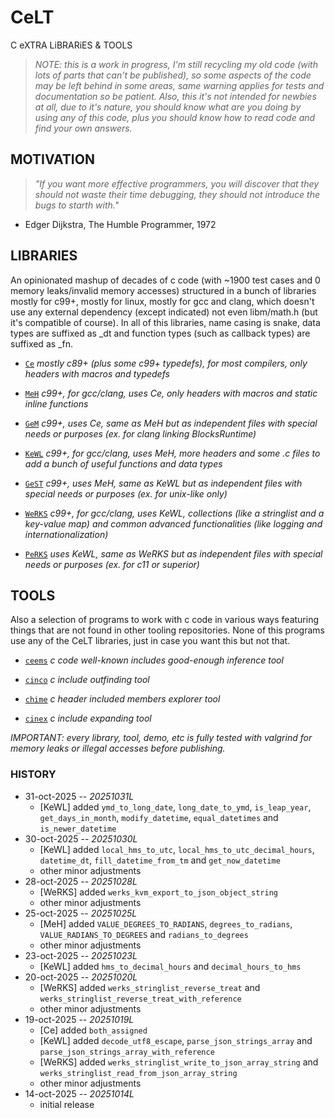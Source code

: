 # CeLT

C eXTRA LiBRARiES & TOOLS

> *NOTE: this is a work in progress, I'm still recycling my old code (with lots of parts that can't be published), so some aspects of the code may be left behind in some areas, same warning applies for tests and documentation so be patient. Also, this it's not intended for newbies at all, due to it's nature, you should know what are you doing by using any of this code, plus you should know how to read code and find your own answers.*

## MOTIVATION
> *"If you want more effective programmers, you will discover that they should not waste their time debugging, they should not introduce the bugs to starth with."*
- Edger Dijkstra, The Humble Programmer, 1972

## LIBRARIES

An opinionated mashup of decades of c code (with ~1900 test cases and 0 memory leaks/invalid memory accesses) structured in a bunch of libraries mostly for c99+, mostly for linux, mostly for gcc and clang, which doesn't use any external dependency (except indicated) not even libm/math.h (but it's compatible of course).
In all of this libraries, name casing is snake, data types are suffixed as _dt and function types (such as callback types) are suffixed as _fn.

* [`Ce`](libs/docs/ce.md) *mostly c89+ (plus some c99+ typedefs), for most compilers, only headers with macros and typedefs*

* [`MeH`](libs/docs/meh.md) *c99+, for gcc/clang, uses Ce, only headers with macros and static inline functions*
* [`GeM`](libs/docs/gem.md) *c99+, uses Ce, same as MeH but as independent files with special needs or purposes (ex. for clang linking BlocksRuntime)*

* [`KeWL`](libs/docs/kewl.md) *c99+, for gcc/clang, uses MeH, more headers and some .c files to add a bunch of useful functions and data types*
* [`GeST`](libs/docs/gest.md) *c99+, uses MeH, same as KeWL but as independent files with special needs or purposes (ex. for unix-like only)*

* [`WeRKS`](libs/docs/werks.md) *c99+, for gcc/clang, uses KeWL, collections (like a stringlist and a key-value map) and common advanced functionalities (like logging and internationalization)*
* [`PeRKS`](libs/docs/perks.md) *uses KeWL, same as WeRKS but as independent files with special needs or purposes (ex. for c11 or superior)*

## TOOLS

Also a selection of programs to work with c code in various ways featuring things that are not found in other tooling repositories.
None of this programs use any of the CeLT libraries, just in case you want this but not that.

* [`ceems`](tools/docs/ceems.md) *c code well-known includes good-enough inference tool*

* [`cinco`](tools/docs/cinco.md) *c include outfinding tool*

* [`chime`](tools/docs/chime.md) *c header included members explorer tool*

* [`cinex`](tools/docs/cinex.md) *c include expanding tool*

*IMPORTANT: every library, tool, demo, etc is fully tested with valgrind for memory leaks or illegal accesses before publishing.*

### HISTORY

* 31-oct-2025 -- *20251031L*
	- [KeWL] added `ymd_to_long_date`, `long_date_to_ymd`, `is_leap_year`, `get_days_in_month`, `modify_datetime`, `equal_datetimes` and `is_newer_datetime`
* 30-oct-2025 -- *20251030L*
	- [KeWL] added `local_hms_to_utc`, `local_hms_to_utc_decimal_hours`, `datetime_dt`, `fill_datetime_from_tm` and `get_now_datetime`
	- other minor adjustments
* 28-oct-2025 -- *20251028L*
	- [WeRKS] added `werks_kvm_export_to_json_object_string`
	- other minor adjustments
* 25-oct-2025 -- *20251025L*
	- [MeH] added `VALUE_DEGREES_TO_RADIANS`, `degrees_to_radians`, `VALUE_RADIANS_TO_DEGREES` and `radians_to_degrees`
	- other minor adjustments
* 23-oct-2025 -- *20251023L*
	- [KeWL] added `hms_to_decimal_hours` and `decimal_hours_to_hms`
* 20-oct-2025 -- *20251020L*
	- [WeRKS] added `werks_stringlist_reverse_treat` and `werks_stringlist_reverse_treat_with_reference`
	- other minor adjustments
* 19-oct-2025 -- *20251019L*
	- [Ce] added `both_assigned`
	- [KeWL] added `decode_utf8_escape`, `parse_json_strings_array` and  `parse_json_strings_array_with_reference`
	- [WeRKS] added `werks_stringlist_write_to_json_array_string` and `werks_stringlist_read_from_json_array_string`
	- other minor adjustments
* 14-oct-2025 -- *20251014L*
	- initial release

